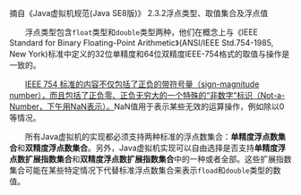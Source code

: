 摘自《Java虚拟机规范(Java SE8版)》 2.3.2浮点类型、取值集合及浮点值<p/>
  <p style="text-indent:2em;">浮点类型包含<code>float</code>类型和<code>double</code>类型两种，他们在概念上与《IEEE Standard for Binary Floating-Point Arithmetic》(ANSI/IEEE Std.754-1985, New York)标准中定义的32位单精度和64位双精度IEEE-754格式的取值与操作是一致的。</p>
  <p style="text-indent:2em;"><u>IEEE 754 标准的内容不仅包括了正负的带符号量（sign-magnitude number），而且包括了正负零、正负无穷大的一个特殊的“非数字”标识（Not-a-Number，下午用NaN表示）。</u>NaN值用于表示某些无效的运算操作，例如除以0等情况。</p>
  <p style="text-indent:2em;">所有Java虚拟机的实现都必须支持两种标准的浮点数集合：<strong>单精度浮点数集合</strong>和<strong>双精度浮点数集合</strong>。另外，Java虚拟机实现可以自由选择是否支持<strong>单精度浮点数扩展指数集合</strong>和<strong>双精度浮点数扩展指数集合</strong>中的一种或者全部。这些扩展指数集合可能在某些特定情况下代替标准浮点数集合来表示<code>fload</code>和<code>double</code>类型的数值。</p>
